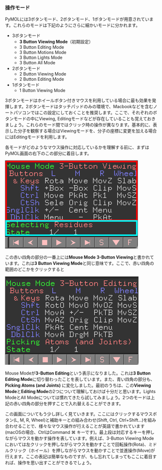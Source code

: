 ### 操作モード
PyMOLには3ボタンモード、2ボタンモード、1ボタンモードが用意されています。これらのモードは下記のようにさらに細かいモードに分かれます。

- 3ボタンモード
    - **3 Button Viewing Mode**（初期設定）
    - 3 Button Editing Mode
    - 3 Button Motions Mode
    - 3 Button Lights Mode
    - 3 Button All Mode
- 2ボタンモード
    - 2 Button Viewing Mode
    - 2 Button Editing Mode
- 1ボタンモード
    - 1 Button Viewing Mode

3ボタンモードはホイールボタン付きマウスを利用している場合に最も効果を発揮します。2ボタンモードはタッチパッドのみの環境で、Macbookなどを含むノートパソコンではこの設定にしておくことを推奨します。ここで、それぞれのボタンモードの中にViewing, Editingモードなどが存在していることも覚えておきましょう。これらのモード間ではクリック時の操作が異なります。基本的に、表示した分子を観察する場合はViewingモードを、分子の座標に変更を加える場合にはEditingモードを利用します。

各モードがどのようなマウス操作に対応しているかを理解する前に、まずはPyMOL画面の右下のこの部分に着目します。

<img src="./image/mouse/1.png">

この赤い四角の部分の一番上には**Mouse Mode 3-Button Viewing**と書かれています。これは**3 Button Viewing Mode**と同じ意味です。ここで、赤い四角の範囲のどこかをクリックすると

<img src="./image/mouse/2.png">

Mouse Modeが**3-Button Editing**という表示になりました。これは**3 Button Editing Mode**に切り替わったことを表しています。また、青い四角の部分も、**Picking Atoms (and Joints)** に変化しました。最初のうちは、この**Viewing Mode**と**Editing Mode**の2つについて理解しておけば十分だと思います。Lights ModeとAll Modeについては慣れてきたら試してみましょう。2つのモードは上記の赤い四角の部分を押すことで入れ替えることができます。

この画面についてもう少し詳しく見ていきます。ここにはクリックするマウスボタン(L, M, R, Wheel)と補助キーとの組み合わせ(Shift, Ctrl, Ctrl+Shift...)を組み合わせることで、様々なマウス操作が行えることが英語で書かれています(macOSの場合、CtrlはCommand ⌘ キーです)。最上段は対応するキーを押しながらマウスを動かす操作を表しています。例えば、3-Button Viewing Modeにおいては左クリックを押しながらマウスを動かすことで回転操作(Rota)、ミドルクリック（ホイール）を押しながらマウスを動かすことで並進操作(Move)が行えます。ここの表記は簡単なものですが、もし忘れてしまってもここに着目すれば、操作を思い出すことができるでしょう。

